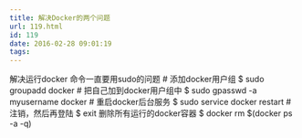```yaml
---
title: 解决Docker的两个问题
url: 119.html
id: 119
date: 2016-02-28 09:01:19
tags:
---
```


解决运行docker 命令一直要用sudo的问题 # 添加docker用户组 $ sudo groupadd docker # 把自己加到docker用户组中 $ sudo gpasswd -a myusername docker # 重启docker后台服务 $ sudo service docker restart # 注销，然后再登陆 $ exit 删除所有运行的docker容器 $ docker rm $(docker ps -a -q)